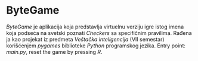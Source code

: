 # ByteGame
_ByteGame_ je aplikacija koja predstavlja virtuelnu verziju igre istog imena koja podseća na svetski poznati _Checkers_ sa specifičnim pravilima. Rađena ja kao projekat iz predmeta _Veštačka inteligencija_ (VII semestar) korišćenjem _pygames_ biblioteke _Python_ programskog jezika.
Entry point: _main.py_, reset the game by pressing _R_.
